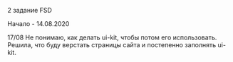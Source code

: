 2 задание FSD

Начало - 14.08.2020

17/08 Не понимаю, как делать ui-kit, чтобы потом его использовать. Решила, что буду верстать страницы сайта и постепенно заполнять ui-kit.
